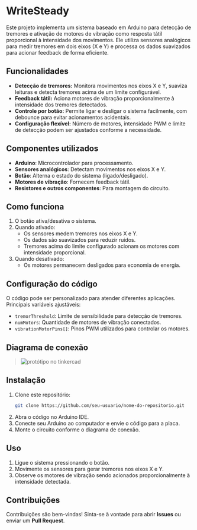 # WriteSteady

Este projeto implementa um sistema baseado em Arduino para detecção de tremores e ativação de motores de vibração como resposta tátil proporcional à intensidade dos movimentos. Ele utiliza sensores analógicos para medir tremores em dois eixos (X e Y) e processa os dados suavizados para acionar feedback de forma eficiente.

## **Funcionalidades**

- **Detecção de tremores:** Monitora movimentos nos eixos X e Y, suaviza leituras e detecta tremores acima de um limite configurável.
- **Feedback tátil:** Aciona motores de vibração proporcionalmente à intensidade dos tremores detectados.
- **Controle por botão:** Permite ligar e desligar o sistema facilmente, com debounce para evitar acionamentos acidentais.
- **Configuração flexível:** Número de motores, intensidade PWM e limite de detecção podem ser ajustados conforme a necessidade.

## **Componentes utilizados**

- **Arduino**: Microcontrolador para processamento.
- **Sensores analógicos**: Detectam movimentos nos eixos X e Y.
- **Botão**: Alterna o estado do sistema (ligado/desligado).
- **Motores de vibração**: Fornecem feedback tátil.
- **Resistores e outros componentes**: Para montagem do circuito.

## **Como funciona**

1. O botão ativa/desativa o sistema.
2. Quando ativado:
   - Os sensores medem tremores nos eixos X e Y.
   - Os dados são suavizados para reduzir ruídos.
   - Tremores acima do limite configurado acionam os motores com intensidade proporcional.
3. Quando desativado:
   - Os motores permanecem desligados para economia de energia.

## **Configuração do código**

O código pode ser personalizado para atender diferentes aplicações. Principais variáveis ajustáveis:

- `tremorThreshold`: Limite de sensibilidade para detecção de tremores.
- `numMotors`: Quantidade de motores de vibração conectados.
- `vibrationMotorPins[]`: Pinos PWM utilizados para controlar os motores.

## **Diagrama de conexão**

> ![protótipo no tinkercad](<Projeto de Extensão.png>)

## **Instalação**

1. Clone este repositório:
   ```bash
   git clone https://github.com/seu-usuario/nome-do-repositorio.git
   ```
2. Abra o código no Arduino IDE.
3. Conecte seu Arduino ao computador e envie o código para a placa.
4. Monte o circuito conforme o diagrama de conexão.

## **Uso**

1. Ligue o sistema pressionando o botão.
2. Movimente os sensores para gerar tremores nos eixos X e Y.
3. Observe os motores de vibração sendo acionados proporcionalmente à intensidade detectada.

## **Contribuições**

Contribuições são bem-vindas! Sinta-se à vontade para abrir **Issues** ou enviar um **Pull Request**.
